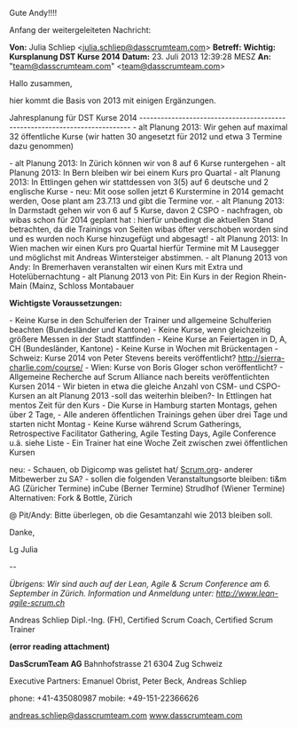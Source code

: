 <span style="color:#000ff;">Gute Andy!!!!</span>

<span style="color:#000ff;">Anfang der weitergeleiteten Nachricht:</span>

<span style="color:#000ff;"><b>Von:</b></span> <span style="color:#000ff;">Julia Schliep <</span><a href="mailto:julia.schliep@dasscrumteam.com" rel="noopener" class="external-link" target="_blank" style="color:#dca0dff;"><u>julia.schliep@dasscrumteam.com</u></a><span style="color:#000ff;">></span>
<span style="color:#000ff;"><b>Betreff:</b></span> <span style="color:#000ff;"><b>Wichtig: Kursplanung DST Kurse 2014</b></span>
<span style="color:#000ff;"><b>Datum:</b></span> <span style="color:#000ff;">23. Juli 2013 12:39:28 MESZ</span>
<span style="color:#000ff;"><b>An:</b></span> <span style="color:#000ff;">"</span><a href="mailto:team@dasscrumteam.com" rel="noopener" class="external-link" target="_blank" style="color:#dca0dff;"><u>team@dasscrumteam.com</u></a><span style="color:#000ff;">" <</span><a href="mailto:team@dasscrumteam.com" rel="noopener" class="external-link" target="_blank" style="color:#dca0dff;"><u>team@dasscrumteam.com</u></a><span style="color:#000ff;">></span>

<span style="color:#000ff;">Hallo zusammen,</span>

<span style="color:#000ff;">hier kommt die Basis von 2013 mit einigen Ergänzungen.</span>

<span style="color:#000ff;">Jahresplanung für DST Kurse 2014</span>
<span style="color:#000ff;">---------------------------------------------------------------------------</span>
<span style="color:#000ff;">- alt Planung 2013: Wir gehen auf maximal 32 öffentliche Kurse (wir hatten 30 angesetzt für 2012 und etwa 3 Termine dazu genommen)</span>

<span style="color:#000ff;">- alt Planung 2013: In Zürich können wir von 8 auf 6 Kurse runtergehen</span>
<span style="color:#000ff;">- alt Planung 2013: In Bern bleiben wir bei einem Kurs pro Quartal</span>
<span style="color:#000ff;">- alt Planung 2013: In Ettlingen gehen wir stattdessen von 3(5) auf 6 deutsche und 2 englische Kurse</span>
<span style="color:#000ff;">- neu: Mit oose sollen jetzt 6 Kurstermine in 2014 gemacht werden, Oose plant am 23.7.13 und gibt die Termine vor.</span>
<span style="color:#000ff;">- alt Planung 2013: In Darmstadt gehen wir von 6 auf 5 Kurse, davon 2 CSPO - nachfragen, ob wibas schon für 2014 geplant hat : hierfür unbedingt die aktuellen Stand betrachten, da die Trainings von Seiten wibas öfter verschoben worden sind und es wurden noch Kurse hinzugefügt und abgesagt!</span>
<span style="color:#000ff;">- alt Planung 2013: In Wien machen wir einen Kurs pro Quartal</span>
<span style="color:#000ff;">hierfür Termine mit M Lausegger und möglichst mit Andreas Wintersteiger abstimmen.</span>
<span style="color:#000ff;">- alt Planung 2013 von Andy: In Bremerhaven veranstalten wir einen Kurs mit Extra und Hotelübernachtung</span>
<span style="color:#000ff;">- alt Planung 2013 von Pit: Ein Kurs in der Region Rhein-Main (Mainz, Schloss Montabauer</span>

<span style="color:#000ff;"><b>Wichtigste Voraussetzungen:</b></span>

<span style="color:#000ff;">- Keine Kurse in den Schulferien der Trainer und allgemeine Schulferien beachten (Bundesländer und Kantone)</span>
<span style="color:#000ff;">- Keine Kurse, wenn gleichzeitig größere Messen in der Stadt stattfinden</span>
<span style="color:#000ff;">- Keine Kurse an Feiertagen in D, A, CH (Bundesländer, Kantone)</span>
<span style="color:#000ff;">- Keine Kurse in Wochen mit Brückentagen</span>
<span style="color:#000ff;">- Schweiz: Kurse 2014 von Peter Stevens bereits veröffentlicht?</span> <a href="http://sierra-charlie.com/course/" rel="noopener" class="external-link" target="_blank" style="color:#dca0dff;"><u>http://sierra-charlie.com/course/</u></a>
<span style="color:#000ff;">- Wien: Kurse von Boris Gloger schon veröffentlicht?</span>
<span style="color:#000ff;">- Allgemeine Recherche auf Scrum Alliance nach bereits veröffentlichten Kursen 2014</span>
<span style="color:#000ff;">- Wir bieten in etwa die gleiche Anzahl von CSM- und CSPO-Kursen an</span>
<span style="color:#000ff;">alt Planung 2013 -soll das weiterhin bleiben?- In Ettlingen hat mentos Zeit für den Kurs</span>
<span style="color:#000ff;">- Die Kurse in Hamburg starten Montags, gehen über 2 Tage,</span> 
<span style="color:#000ff;">- Alle anderen öffentlichen Trainings gehen über drei Tage und starten nicht Montag</span>
<span style="color:#000ff;">- Keine Kurse während Scrum Gatherings, Retrospective Facilitator Gathering, Agile Testing Days, Agile Conference u.ä. siehe Liste</span>
<span style="color:#000ff;">- Ein Trainer hat eine Woche Zeit zwischen zwei öffentlichen Kursen</span>
 
<span style="color:#000ff;">neu:</span>
<span style="color:#000ff;">- Schauen, ob Digicomp was gelistet hat/</span> <a href="http://scrum.org/" rel="noopener" class="external-link" target="_blank" style="color:#dca0dff;"><u>Scrum.org</u></a><span style="color:#000ff;">- anderer Mitbewerber zu SA?</span>
<span style="color:#000ff;">- sollen die folgenden Veranstaltungsorte bleiben:</span>
<span style="color:#000ff;">ti&m AG (Züricher Termine)</span>
<span style="color:#000ff;">inCube (Berner Termine)</span>
<span style="color:#000ff;">Strudlhof (Wiener Termine)</span>
<span style="color:#000ff;">Alternativen: Fork & Bottle, Zürich</span>

<span style="color:#000ff;">@ Pit/Andy: Bitte überlegen, ob die Gesamtanzahl wie 2013 bleiben soll.</span>

<span style="color:#000ff;">Danke,</span>

<span style="color:#000ff;">Lg Julia</span>



<span style="color:#000ff;">--</span>

<span style="color:#000ff;"><i>Übrigens: Wir sind auch auf der Lean, Agile & Scrum Conference am 6. September in Zürich.</i></span> 
<span style="color:#000ff;"><i>Information und Anmeldung unter:</i></span> <a href="http://www.lean-agile-scrum.ch/" rel="noopener" class="external-link" target="_blank" style="color:#dca0dff;"><i><u>http://www.lean-agile-scrum.ch</u></i></a>



<span style="color:#000ff;">Andreas Schliep</span>
<span style="color:#000ff;">Dipl.-Ing. (FH), Certified Scrum Coach, Certified Scrum Trainer</span>

 **(error reading attachment)**










<span style="color:#000ff;"><b>DasScrumTeam AG</b></span>
<span style="color:#000ff;">Bahnhofstrasse 21</span>
<span style="color:#000ff;">6304 Zug</span>
<span style="color:#000ff;">Schweiz</span>

<span style="color:#000ff;">Executive Partners: Emanuel Obrist, Peter Beck, Andreas Schliep</span>

<span style="color:#000ff;">phone:  +41-435080987</span>
<span style="color:#000ff;">mobile: +49-151-22366626</span>

<a href="mailto:andreas.schliep@dasscrumteam.com" rel="noopener" class="external-link" target="_blank" style="color:#000ff;"><u>andreas.schliep@dasscrumteam.com</u></a>
<a href="http://www.dasscrumteam.com/" rel="noopener" class="external-link" target="_blank" style="color:#000ff;"><u>www.dasscrumteam.com</u></a>